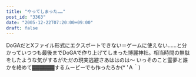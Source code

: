 ```yaml
---
title: "やってしまった……"
post_id: "3363"
date: "2005-12-22T07:20:00+09:00"
draft: false
---
```



DoGAだとXファイル形式にエクスポートできない＝ゲームに使えない……と分かっていつつも最後までDoGAで作り上げてしまった博麗神社。相当時間の無駄をしたような気がするがただの現実逃避さあははのは～ いっそのこと霊夢と誰かを絡めて▓▓▓▓▓▓するムービーでも作ったろか(* 'Ａ｀)
